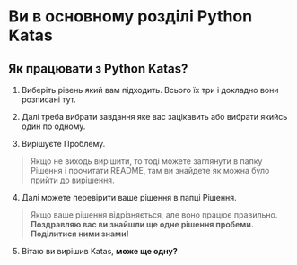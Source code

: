 # Ви в основному розділі Python Katas

## Як працювати з Python Katas?

1. Виберіть рівень який вам підходить. Всього їх три і докладно вони розписані тут.

2. Далі треба вибрати завдання яке вас зацікавить або вибрати якийсь один по одному.

3. Вирішуєте Проблему.

 > Якщо не виходь вирішити, то тоді можете заглянути в папку Рішення і прочитати README, там ви знайдете як можна було прийти до вирішення.

4. Далі можете перевірити ваше рішення в папці Рішення.

> Якщо ваше рішення відрізняється, але воно працює правильно. __Поздравляю вас ви знайшли ще одне рішення пробеми. Поділитися ними знами!__

5. Вітаю ви вирішив Katas, __може ще одну?__
